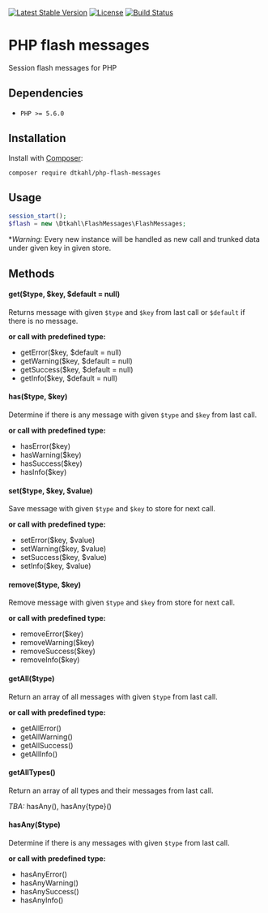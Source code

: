 [![Latest Stable Version](https://poser.pugx.org/dtkahl/php-flash-messages/v/stable)](https://packagist.org/packages/dtkahl/php-flash-messages)
[![License](https://poser.pugx.org/dtkahl/php-flash-messages/license)](https://packagist.org/packages/dtkahl/php-flash-messagesK)
[![Build Status](https://travis-ci.org/dtkahl/php-flash-messages.svg?branch=master)](https://travis-ci.org/dtkahl/php-flash-messages)

# PHP flash messages

Session flash messages for PHP


## Dependencies

* `PHP >= 5.6.0`


## Installation

Install with [Composer](http://getcomposer.org):

    composer require dtkahl/php-flash-messages


## Usage

```php
session_start();
$flash = new \Dtkahl\FlashMessages\FlashMessages;
```

**Warning:* Every new instance  will be handled as new call and trunked data under given key in given store.


## Methods

#### get($type, $key, $default = null)

Returns message with given `$type` and `$key` from last call or `$default` if there is no message.

**or call with predefined type:**
- getError($key, $default = null)
- getWarning($key, $default = null)
- getSuccess($key, $default = null)
- getInfo($key, $default = null)


#### has($type, $key)

Determine if there is any message with given `$type` and `$key` from last call.

**or call with predefined type:**
- hasError($key)
- hasWarning($key)
- hasSuccess($key)
- hasInfo($key)


#### set($type, $key, $value)

Save message with given `$type` and `$key` to store for next call.

**or call with predefined type:**
- setError($key, $value)
- setWarning($key, $value)
- setSuccess($key, $value)
- setInfo($key, $value)


#### remove($type, $key)

Remove message with given `$type` and `$key` from store for next call.

**or call with predefined type:**
- removeError($key)
- removeWarning($key)
- removeSuccess($key)
- removeInfo($key)


#### getAll($type)

Return an array of all messages with given `$type` from last call.

**or call with predefined type:**
- getAllError()
- getAllWarning()
- getAllSuccess()
- getAllInfo()


#### getAllTypes()

Return an array of all types and their messages from last call.

*TBA:* hasAny(), hasAny{type}()


#### hasAny($type)

Determine if there is any messages with given `$type` from last call.

**or call with predefined type:**
- hasAnyError()
- hasAnyWarning()
- hasAnySuccess()
- hasAnyInfo()